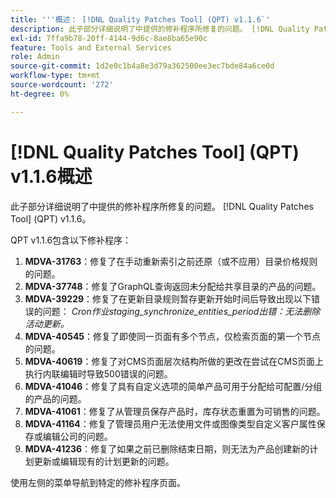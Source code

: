 ```yaml
---
title: '''概述： [!DNL Quality Patches Tool] (QPT) v1.1.6`'
description: 此子部分详细说明了中提供的修补程序所修复的问题。 [!DNL Quality Patches Tool] (QPT) v1.1.6。
exl-id: 7ffa9b78-20ff-4144-9d6c-8ae8ba65e90c
feature: Tools and External Services
role: Admin
source-git-commit: 1d2e0c1b4a8e3d79a362500ee3ec7bde84a6ce0d
workflow-type: tm+mt
source-wordcount: '272'
ht-degree: 0%

---
```


# [!DNL Quality Patches Tool] (QPT) v1.1.6概述

此子部分详细说明了中提供的修补程序所修复的问题。 [!DNL Quality Patches Tool] (QPT) v1.1.6。

QPT v1.1.6包含以下修补程序：

1. **MDVA-31763**：修复了在手动重新索引之前还原（或不应用）目录价格规则的问题。
1. **MDVA-37748**：修复了GraphQL查询返回未分配给共享目录的产品的问题。
1. **MDVA-39229**：修复了在更新目录规则暂存更新开始时间后导致出现以下错误的问题： *Cron作业staging_synchronize_entities_period出错：无法删除活动更新。*
1. **MDVA-40545**：修复了即使同一页面有多个节点，仅检索页面的第一个节点的问题。
1. **MDVA-40619**：修复了对CMS页面层次结构所做的更改在尝试在CMS页面上执行内联编辑时导致500错误的问题。
1. **MDVA-41046**：修复了具有自定义选项的简单产品可用于分配给可配置/分组的产品的问题。
1. **MDVA-41061**：修复了从管理员保存产品时，库存状态重置为可销售的问题。
1. **MDVA-41164**：修复了管理员用户无法使用文件或图像类型自定义客户属性保存或编辑公司的问题。
1. **MDVA-41236**：修复了如果之前已删除结束日期，则无法为产品创建新的计划更新或编辑现有的计划更新的问题。

使用左侧的菜单导航到特定的修补程序页面。
